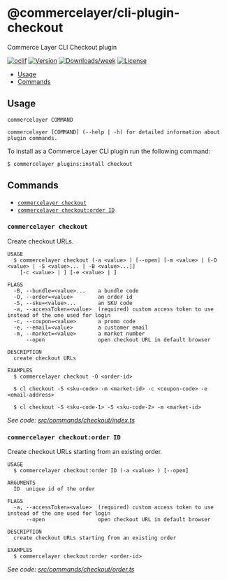 # @commercelayer/cli-plugin-checkout

Commerce Layer CLI Checkout plugin

[![oclif](https://img.shields.io/badge/cli-oclif-brightgreen.svg)](https://oclif.io)
[![Version](https://img.shields.io/npm/v/@commercelayer/cli-plugin-checkout.svg)](https://npmjs.org/package/@commercelayer/cli-plugin-checkout)
[![Downloads/week](https://img.shields.io/npm/dw/@commercelayer/cli-plugin-checkout.svg)](https://npmjs.org/package/@commercelayer/cli-plugin-checkout)
[![License](https://img.shields.io/npm/l/@commercelayer/cli-plugin-checkout.svg)](https://github.com/commercelayer/commercelayer-cli-plugin-checkout/blob/master/package.json)

<!-- toc -->

* [Usage](#usage)
* [Commands](#commands)
<!-- tocstop -->
## Usage
<!-- usage -->

```sh-session
commercelayer COMMAND

commercelayer [COMMAND] (--help | -h) for detailed information about plugin commands.
```
<!-- usagestop -->
To install as a Commerce Layer CLI plugin run the following command:

```sh-session
$ commercelayer plugins:install checkout
```

## Commands
<!-- commands -->

* [`commercelayer checkout`](#commercelayer-checkout)
* [`commercelayer checkout:order ID`](#commercelayer-checkoutorder-id)

### `commercelayer checkout`

Create checkout URLs.

```sh-session
USAGE
  $ commercelayer checkout (-a <value> ) [--open] [-m <value> | [-O <value> | -S <value>... | -B <value>...]]
    [-c <value> | ] [-e <value> | ]

FLAGS
  -B, --bundle=<value>...    a bundle code
  -O, --order=<value>        an order id
  -S, --sku=<value>...       an SKU code
  -a, --accessToken=<value>  (required) custom access token to use instead of the one used for login
  -c, --coupon=<value>       a promo code
  -e, --email=<value>        a customer email
  -m, --market=<value>       a market number
      --open                 open checkout URL in default browser

DESCRIPTION
  create checkout URLs

EXAMPLES
  $ commercelayer checkout -O <order-id>

  $ cl checkout -S <sku-code> -m <market-id> -c <coupon-code> -e <email-address>

  $ cl checkout -S <sku-code-1> -S <sku-code-2> -m <market-id>
```

_See code: [src/commands/checkout/index.ts](https://github.com/commercelayer/commercelayer-cli-plugin-checkout/blob/main/src/commands/checkout/index.ts)_

### `commercelayer checkout:order ID`

Create checkout URLs starting from an existing order.

```sh-session
USAGE
  $ commercelayer checkout:order ID (-a <value> ) [--open]

ARGUMENTS
  ID  unique id of the order

FLAGS
  -a, --accessToken=<value>  (required) custom access token to use instead of the one used for login
      --open                 open checkout URL in default browser

DESCRIPTION
  create checkout URLs starting from an existing order

EXAMPLES
  $ commercelayer checkout:order <order-id>
```

_See code: [src/commands/checkout/order.ts](https://github.com/commercelayer/commercelayer-cli-plugin-checkout/blob/main/src/commands/checkout/order.ts)_
<!-- commandsstop -->
